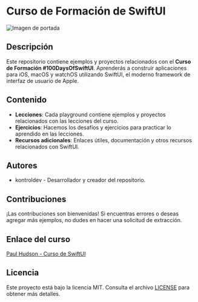 
# Curso de Formación de SwiftUI

![Imagen de portada](https://www.hackingwithswift.com/100/swiftui)

## Descripción

Este repositorio contiene ejemplos y proyectos relacionados con el **Curso de Formación #100DaysOfSwiftUI**. Aprenderás a construir aplicaciones para iOS, macOS y watchOS utilizando SwiftUI, el moderno framework de interfaz de usuario de Apple.

## Contenido

- **Lecciones**: Cada playground contiene ejemplos y proyectos relacionados con las lecciones del curso.
- **Ejercicios**: Hacemos los desafíos y ejercicios para practicar lo aprendido en las lecciones.
- **Recursos adicionales**: Enlaces útiles, documentación y otros recursos relacionados con SwiftUI.
## Autores

- kontroldev - Desarrollador y creador del repositorio.

## Contribuciones

¡Las contribuciones son bienvenidas! Si encuentras errores o deseas agregar más ejemplos, no dudes en hacer una solicitud de extracción.

## Enlace del curso

[Paul Hudson - Curso de SwiftUI](https://www.hackingwithswift.com/100/swiftui)

## Licencia

Este proyecto está bajo la licencia MIT. Consulta el archivo [LICENSE](LICENSE) para obtener más detalles.

